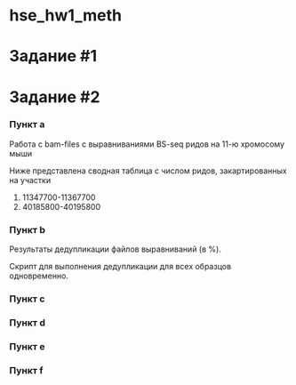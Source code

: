 # hse_hw1_meth

Задание #1
=====================


Задание #2
=====================

### Пункт а
Работа с bam-files с выравниваниями BS-seq ридов на 11-ю хромосому мыши

Ниже представлена сводная таблица с числом ридов, закартированных на участки
1) 11347700-11367700
2) 40185800-40195800



### Пункт b
Результаты дедупликации файлов выравниваний (в %).

Скрипт для выполнения дедупликации для всех образцов одновременно.

### Пункт c


### Пункт d

### Пункт e


### Пункт f
